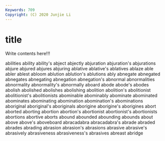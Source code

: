 ```yaml
---
Keywords: 709
Copyright: (C) 2020 Junjie Li
---
```


# title

Write contents here!!!
 
abilities 
ability 
ability's
abject 
abjectly 
abjuration 
abjuration's 
abjurations 
abjure 
abjured 
abjures 
abjuring 
ablative
ablative's 
ablatives 
ablaze 
able 
abler 
ablest 
abloom 
ablution 
ablution's 
ablutions
ably 
abnegate 
abnegated 
abnegates 
abnegating 
abnegation 
abnegation's 
abnormal 
abnormalities 
abnormality
abnormality's 
abnormally 
aboard 
abode 
abode's 
abodes 
abolish 
abolished 
abolishes 
abolishing
abolition 
abolition's 
abolitionist 
abolitionist's 
abolitionists 
abominable 
abominably 
abominate 
abominated 
abominates
abominating 
abomination 
abomination's 
abominations 
aboriginal 
aboriginal's 
aboriginals 
aborigine 
aborigine's 
aborigines
abort 
aborted 
aborting 
abortion 
abortion's 
abortionist 
abortionist's 
abortionists 
abortions 
abortive
aborts 
abound 
abounded 
abounding 
abounds 
about 
above 
above's 
aboveboard 
abracadabra
abracadabra's 
abrade 
abraded 
abrades 
abrading 
abrasion 
abrasion's 
abrasions 
abrasive 
abrasive's
abrasively 
abrasiveness 
abrasiveness's 
abrasives 
abreast 
abridge 
